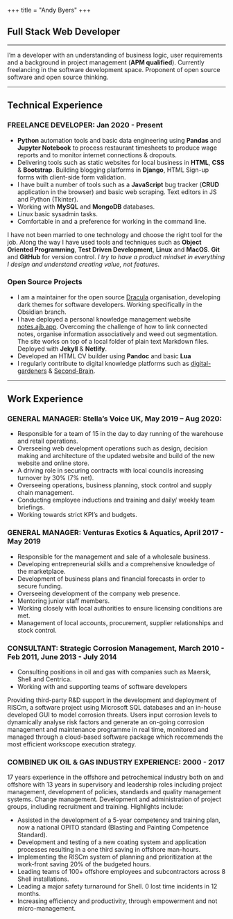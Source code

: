 +++
title = "Andy Byers"
+++

## Full Stack Web Developer

---

I’m a developer with an understanding of business logic, user requirements and a background in project management (**APM qualified**). Currently freelancing in the software development space. Proponent of open source software and open source thinking.

---

## Technical Experience

### FREELANCE DEVELOPER: Jan 2020 - Present

- **Python** automation tools and basic data engineering using **Pandas** and **Jupyter Notebook** to process restaurant timesheets to produce wage reports and to monitor internet connections & dropouts.
- Delivering tools such as static websites for local business in **HTML**, **CSS** & **Bootstrap**. Building blogging platforms in **Django**, HTML Sign-up forms with client-side form validation.
- I have built a number of tools such as a **JavaScript** bug tracker \(**CRUD** application in the browser) and basic web scraping. Text editors in JS and Python (Tkinter).
- Working with **MySQL** and **MongoDB** databases.
- Linux basic sysadmin tasks.
- Comfortable in and a preference for working in the command line.

I have not been married to one technology and choose the right tool for the job. Along the way I have used tools and techniques such as **Object Oriented Programming**, **Test Driven Development**, **Linux** and **MacOS**. **Git** and **GitHub** for version control. _I try to have a product mindset in everything I design and understand creating value, not features._

### Open Source Projects

- I am a maintainer for the open source [Dracula](https://github.com/dracula) organisation, developing dark themes for software developers. Working specifically in the Obsidian branch.
- I have deployed a personal knowledge management website [notes.ajb.app](https://notes.ajb.app). Overcoming the challenge of how to link connected notes, organise information associatively and weed out segmentation. The site works on top of a local folder of plain text Markdown files. Deployed with **Jekyll** & **Netlify**.
- Developed an HTML CV builder using **Pandoc** and basic **Lua**
- I regularly contribute to digital knowledge platforms such as [digital-gardeners](https://github.com/MaggieAppleton/digital-gardeners) & [Second-Brain](https://github.com/KasperZutterman/Second-Brain).

---

## Work Experience

### GENERAL MANAGER: Stella’s Voice UK, May 2019 – Aug 2020:

- Responsible for a team of 15 in the day to day running of the warehouse and retail operations.
- Overseeing web development operations such as design, decision making and architecture of the updated website and build of the new website and online store.
- A driving role in securing contracts with local councils increasing turnover by 30% (7% net).
- Overseeing operations, business planning, stock control and supply chain management.
- Conducting employee inductions and training and daily/ weekly team briefings.
- Working towards strict KPI’s and budgets.

### GENERAL MANAGER: Venturas Exotics & Aquatics, April 2017 - May 2019

- Responsible for the management and sale of a wholesale business.
- Developing entrepreneurial skills and a comprehensive knowledge of the marketplace.
- Development of business plans and financial forecasts in order to secure funding.
- Overseeing development of the company web presence.
- Mentoring junior staff members.
- Working closely with local authorities to ensure licensing conditions are met.
- Management of local accounts, procurement, supplier relationships and stock control.

### CONSULTANT: Strategic Corrosion Management, March 2010 - Feb 2011, June 2013 - July 2014

- Consulting positions in oil and gas with companies such as Maersk, Shell and Centrica.
- Working with and supporting teams of software developers

Providing third-party R&D support in the development and deployment of RISCm, a software project using Microsoft SQL databases and an in-house developed GUI to model corrosion threats. Users input corrosion levels to dynamically analyse risk factors and generate an on-going corrosion management and maintenance programme in real time, monitored and managed through a cloud-based software package which recommends the most efficient workscope execution strategy.

### COMBINED UK OIL & GAS INDUSTRY EXPERIENCE: 2000 - 2017

17 years experience in the offshore and petrochemical industry both on and offshore with 13 years in supervisory and leadership roles including project management, development of policies, standards and quality management systems. Change management. Development and administration of project groups, including recruitment and training. Highlights include:

- Assisted in the development of a 5-year competency and training plan, now a national OPITO standard (Blasting and Painting Competence Standard).
- Development and testing of a new coating system and application processes resulting in a one third saving in offshore man-hours.
- Implementing the RISCm system of planning and prioritization at the work-front saving 20% of the budgeted hours.
- Leading teams of 100+ offshore employees and subcontractors across 8 Shell installations.
- Leading a major safety turnaround for Shell. 0 lost time incidents in 12 months.
- Increasing efficiency and productivity, through empowerment and not micro-management.
